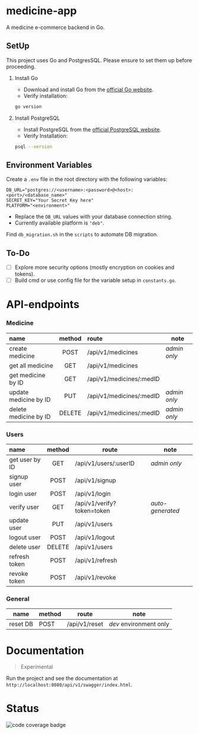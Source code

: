 # medicine-app

A medicine e-commerce backend in Go.


## SetUp

This project uses Go and PostgresSQL. Please ensure to set them up before proceeding.

1. Install Go
   - Download and install Go from the [official Go website](https://go.dev/dl/).
   - Verify installation:

    ```bash
    go version
    ```

2. Install PostgreSQL
    - Install PostgreSQL from the [official PostgreSQL website](https://www.postgresql.org/download/).
    - Verify Installation:

    ```bash
    psql --version
    ````


## Environment Variables

Create a `.env` file in the root directory with the following variables:

```env
DB_URL="postgres://<username>:<password>@<host>:<port>/<database_name>"
SECRET_KEY="Your Secret Key here"
PLATFORM="<environment>"
```
- Replace the `DB_URL` values with your database connection string.
- Currently available platform is `"deb"`.

Find `db_migration.sh` in the `scripts` to automate DB migration.

## To-Do

- [ ] Explore more security options (mostly encryption on cookies and tokens).
- [ ] Build cmd or use config file for the variable setup in `constants.go`.

# API-endpoints

### Medicine

| name | method | route | note |
|:-----|:------:|:------|------|
| create medicine | POST | /api/v1/medicines | *admin only* |
| get all medicine | GET | /api/v1/medicines |
| get medicine by ID | GET | /api/v1/medicines/:medID |
| update medicine by ID | PUT | /api/v1/medicines/:medID | *admin only* |
| delete medicine by ID | DELETE | /api/v1/medicines/:medID | *admin only* |

### Users

| name | method | route | note |
|:-----|:------:|-------|------|
| get user by ID | GET | /api/v1/users/:userID | *admin only* |
| signup user | POST | /api/v1/signup |
| login user | POST | /api/v1/login |
| verify user | GET | /api/v1/verify?token=token | *auto-generated* |
| update user | PUT | /api/v1/users |
| logout user | POST | /api/v1/logout |
| delete user | DELETE | /api/v1/users |
| refresh token | POST | /api/v1/refresh |
| revoke token | POST | /api/v1/revoke |

### General

| name | method | route | note |
|------|--------|-------|------|
| reset DB | POST | /api/v1/reset | *dev* environment only |

# Documentation

> Experimental

Run the project and see the documentation at `http://localhost:8080/api/v1/swagger/index.html`.

# Status

![code coverage badge](https://github.com/Dhar01/medicine-app/actions/workflows/ci.yml/badge.svg)